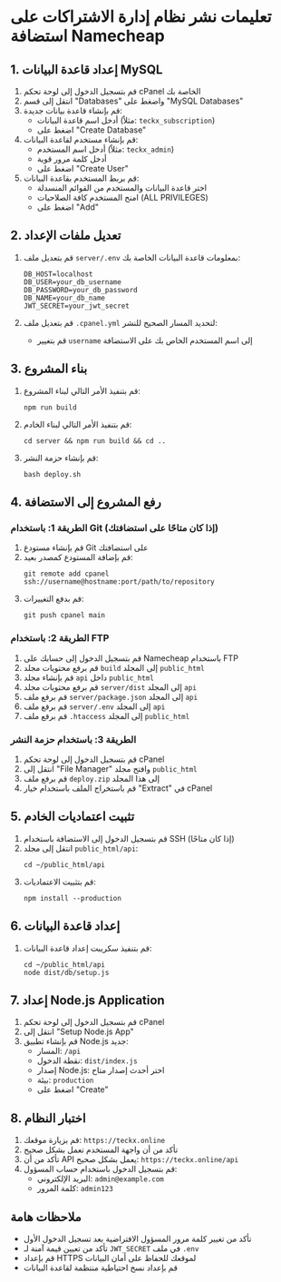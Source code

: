 # تعليمات نشر نظام إدارة الاشتراكات على استضافة Namecheap

## 1. إعداد قاعدة البيانات MySQL

1. قم بتسجيل الدخول إلى لوحة تحكم cPanel الخاصة بك
2. انتقل إلى قسم "Databases" واضغط على "MySQL Databases"
3. قم بإنشاء قاعدة بيانات جديدة:
   - أدخل اسم قاعدة البيانات (مثلاً: `teckx_subscription`)
   - اضغط على "Create Database"
4. قم بإنشاء مستخدم لقاعدة البيانات:
   - أدخل اسم المستخدم (مثلاً: `teckx_admin`)
   - أدخل كلمة مرور قوية
   - اضغط على "Create User"
5. قم بربط المستخدم بقاعدة البيانات:
   - اختر قاعدة البيانات والمستخدم من القوائم المنسدلة
   - امنح المستخدم كافة الصلاحيات (ALL PRIVILEGES)
   - اضغط على "Add"

## 2. تعديل ملفات الإعداد

1. قم بتعديل ملف `server/.env` بمعلومات قاعدة البيانات الخاصة بك:
   ```
   DB_HOST=localhost
   DB_USER=your_db_username
   DB_PASSWORD=your_db_password
   DB_NAME=your_db_name
   JWT_SECRET=your_jwt_secret
   ```

2. قم بتعديل ملف `.cpanel.yml` لتحديد المسار الصحيح للنشر:
   - قم بتغيير `username` إلى اسم المستخدم الخاص بك على الاستضافة

## 3. بناء المشروع

1. قم بتنفيذ الأمر التالي لبناء المشروع:
   ```
   npm run build
   ```

2. قم بتنفيذ الأمر التالي لبناء الخادم:
   ```
   cd server && npm run build && cd ..
   ```

3. قم بإنشاء حزمة النشر:
   ```
   bash deploy.sh
   ```

## 4. رفع المشروع إلى الاستضافة

### الطريقة 1: باستخدام Git (إذا كان متاحًا على استضافتك)

1. قم بإنشاء مستودع Git على استضافتك
2. قم بإضافة المستودع كمصدر بعيد:
   ```
   git remote add cpanel ssh://username@hostname:port/path/to/repository
   ```
3. قم بدفع التغييرات:
   ```
   git push cpanel main
   ```

### الطريقة 2: باستخدام FTP

1. قم بتسجيل الدخول إلى حسابك على Namecheap باستخدام FTP
2. قم برفع محتويات مجلد `build` إلى المجلد `public_html`
3. قم بإنشاء مجلد `api` داخل `public_html`
4. قم برفع محتويات مجلد `server/dist` إلى المجلد `api`
5. قم برفع ملف `server/package.json` إلى المجلد `api`
6. قم برفع ملف `server/.env` إلى المجلد `api`
7. قم برفع ملف `.htaccess` إلى المجلد `public_html`

### الطريقة 3: باستخدام حزمة النشر

1. قم بتسجيل الدخول إلى لوحة تحكم cPanel
2. انتقل إلى "File Manager" وافتح مجلد `public_html`
3. قم برفع ملف `deploy.zip` إلى هذا المجلد
4. قم باستخراج الملف باستخدام خيار "Extract" في cPanel

## 5. تثبيت اعتماديات الخادم

1. قم بتسجيل الدخول إلى الاستضافة باستخدام SSH (إذا كان متاحًا)
2. انتقل إلى مجلد `public_html/api`:
   ```
   cd ~/public_html/api
   ```
3. قم بتثبيت الاعتماديات:
   ```
   npm install --production
   ```

## 6. إعداد قاعدة البيانات

1. قم بتنفيذ سكريبت إعداد قاعدة البيانات:
   ```
   cd ~/public_html/api
   node dist/db/setup.js
   ```

## 7. إعداد Node.js Application

1. قم بتسجيل الدخول إلى لوحة تحكم cPanel
2. انتقل إلى "Setup Node.js App"
3. قم بإنشاء تطبيق Node.js جديد:
   - المسار: `/api`
   - نقطة الدخول: `dist/index.js`
   - إصدار Node.js: اختر أحدث إصدار متاح
   - بيئة: `production`
   - اضغط على "Create"

## 8. اختبار النظام

1. قم بزيارة موقعك: `https://teckx.online`
2. تأكد من أن واجهة المستخدم تعمل بشكل صحيح
3. تأكد من أن API يعمل بشكل صحيح: `https://teckx.online/api`
4. قم بتسجيل الدخول باستخدام حساب المسؤول:
   - البريد الإلكتروني: `admin@example.com`
   - كلمة المرور: `admin123`

## ملاحظات هامة

- تأكد من تغيير كلمة مرور المسؤول الافتراضية بعد تسجيل الدخول الأول
- تأكد من تعيين قيمة آمنة لـ `JWT_SECRET` في ملف `.env`
- قم بإعداد HTTPS لموقعك للحفاظ على أمان البيانات
- قم بإعداد نسخ احتياطية منتظمة لقاعدة البيانات